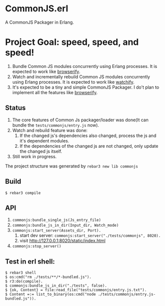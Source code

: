 CommonJS.erl
=====
A CommonJS Packager in Erlang.

# Project Goal: speed, speed, and speed!
1. Bundle Common JS modules concurrently using Erlang processes. It is expected to work like [browserify](https://github.com/substack/node-browserify).
2. Watch and incrementally rebuild Common JS modules concurrently using Erlang processes. It is expected to work like [watchify](https://github.com/substack/watchify).
3. It's expected to be a tiny and simple CommonJS Packager. I do't plan to implement all the features like [browserify](https://github.com/substack/node-browserify).

## Status
1. The core features of Common Js packager/loader was done(It can bundle the `tests/commonjs/entry.js` now). 
2. Watch and rebuild feature was done:
    1. If the changed js's dependencies also changed, process the js and it's dependent modules.
    2. If the dependencies of the changed js are not changed, only update the changed js itself.
3. Still work in progress. 

The project structure was generated by `rebar3 new lib commonjs`


Build
-----

    $ rebar3 compile

API
-----
1. `commonjs:bundle_single_js(Js_entry_file)`
2. `commonjs:bundle_js_in_dir(Input_dir, Watch_mode)`
3. `commonjs:start_server(Assets_dir, Port).`
    1. start dev server: `commonjs:start_server("./tests/commonjs", 8020).`
    2. visit http://127.0.0.1:8020/static/index.html
4. `commonjs:stop_server()`

Test in erl shell:
-----
    $ rebar3 shell
    $ os:cmd("rm ./tests/**/*-bundled.js").
    $ r3:do(compile).
    $ commonjs:bundle_js_in_dir("./tests", false).
    $ {ok, Content} = file:read_file("tests/commonjs/entry.js.txt").
    $ Content =:= list_to_binary(os:cmd("node ./tests/commonjs/entry.js-bundled.js")).
